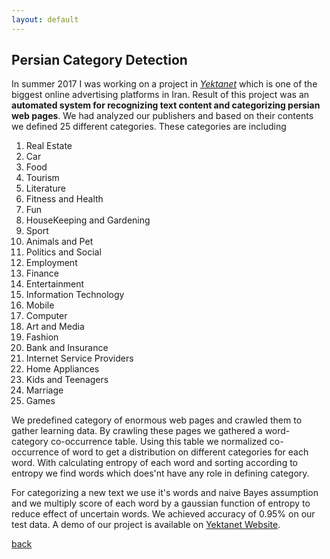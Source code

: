 ```yaml
---
layout: default
---
```


## Persian Category Detection

In summer 2017 I was working on a project in [*Yektanet*](http://yektanet.com/) which is one of the biggest online advertising platforms in Iran.
Result of this project was an __automated system for recognizing text content and categorizing persian web pages__.
We had analyzed our publishers and based on their contents we defined 25 different categories.
These categories are including 
1. Real Estate
2. Car
3. Food
4. Tourism
5. Literature
6. Fitness and Health
7. Fun
8. HouseKeeping and Gardening
9. Sport
10. Animals and Pet
11. Politics and Social
12. Employment
13. Finance
14. Entertainment
15. Information Technology
16. Mobile 
17. Computer
18. Art and Media
19. Fashion
20. Bank and Insurance
21. Internet Service Providers
22. Home Appliances
23. Kids and Teenagers
24. Marriage
25. Games

We predefined category of enormous web pages and crawled them to gather learning data.
By crawling these pages we gathered a word-category co-occurrence table. Using this table we normalized co-occurrence of word to get a distribution on different categories for each word. With calculating entropy of each word and sorting according to entropy we find words which does'nt have any role in defining category.

For categorizing a new text we use it's words and naive Bayes assumption and we multiply score of each word by a gaussian function of entropy to reduce effect of uncertain words.
We achieved accuracy of 0.95% on our test data. A demo of our project is available on [Yektanet Website](https://yektanet.com/%D8%AA%D8%B4%D8%AE%DB%8C%D8%B5-%D8%AE%D9%88%D8%AF%DA%A9%D8%A7%D8%B1-%D9%85%D9%88%D8%B6%D9%88%D8%B9/).

[back](./)

